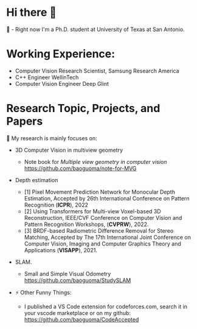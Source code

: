 # Hi there 👋

🔭 - Right now I'm a Ph.D. student at University of Texas at San Antonio. 

# Working Experience:

- Computer Vision Research Scientist, Samsung Research America
- C++ Engineer WellinTech
- Computer Vision Engineer Deep Glint

# Research Topic, Projects, and Papers

🌱 My research is mainly focuses on:

- 3D Computer Vision in multiview geometry 
  - Note book for *Multiple view geometry in computer vision* <https://github.com/baoguoma/note-for-MVG>
  
- Depth estimation
  - [1] Pixel Movement Prediction Network for Monocular Depth Estimation, Accepted by 26th International Conference on Pattern Recognition (**ICPR**), 2022
  - [2] Using Transformers for Multi-view Voxel-based 3D Reconstruction, IEEE/CVF Conference on Computer Vision and Pattern Recognition Workshops, (**CVPRW**), 2022.
  - [3] BRDF-based Radiometric Difference Removal for Stereo Matching, Accepted by The 17th International Joint Conference on Computer Vision, Imaging and Computer Graphics Theory and Applications (**VISAPP**), 2021.
  
- SLAM.
  - Small and Simple Visual Odometry <https://github.com/baoguoma/StudySLAM>

- ⚡ Other Funny Things:
  - I published a VS Code extension for codeforces.com, search it in your vscode marketplace or on my github: <https://github.com/baoguoma/CodeAccepted> 

<!--
**baoguoma/baoguoma** is a ✨ _special_ ✨ repository because its `README.md` (this file) appears on your GitHub profile.

Here are some ideas to get you started:

- 🔭 I’m currently working on ...
- 🌱 I’m currently learning ...
- 👯 I’m looking to collaborate on ...
- 🤔 I’m looking for help with ...
- 💬 Ask me about ...
- 📫 How to reach me: ...
- 😄 Pronouns: ...
- ⚡ Fun fact: ...
-->

